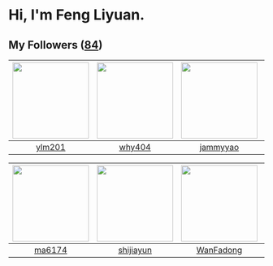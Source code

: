 # Hi, I'm Feng Liyuan.

## My Followers ([84](https://github.com/SunRunAway?tab=followers))

| <img src="https://avatars3.githubusercontent.com/u/588162?v=4" width="150" height="150" /> | <img src="https://avatars2.githubusercontent.com/u/35111?v=4" width="150" height="150" /> | <img src="https://avatars3.githubusercontent.com/u/38520451?v=4" width="150" height="150" /> | <img src="https://avatars1.githubusercontent.com/u/4090971?v=4" width="150" height="150" /> |
| :----------------------------------------------------------------------------------------: | :---------------------------------------------------------------------------------------: | :------------------------------------------------------------------------------------------: | :-----------------------------------------------------------------------------------------: |
|                             [ylm201](https://github.com/ylm201)                            |                            [why404](https://github.com/why404)                            |                            [jammyyao](https://github.com/jammyyao)                           |                        [wangtuanjie](https://github.com/wangtuanjie)                        |

| <img src="https://avatars0.githubusercontent.com/u/1449133?v=4" width="150" height="150" /> | <img src="https://avatars0.githubusercontent.com/u/566037?v=4" width="150" height="150" /> | <img src="https://avatars3.githubusercontent.com/u/10414494?v=4" width="150" height="150" /> | <img src="https://avatars1.githubusercontent.com/u/2445114?v=4" width="150" height="150" /> |
| :-----------------------------------------------------------------------------------------: | :----------------------------------------------------------------------------------------: | :------------------------------------------------------------------------------------------: | :-----------------------------------------------------------------------------------------: |
|                             [ma6174](https://github.com/ma6174)                             |                          [shijiayun](https://github.com/shijiayun)                         |                           [WanFadong](https://github.com/WanFadong)                          |                          [CaseyYang](https://github.com/CaseyYang)                          |